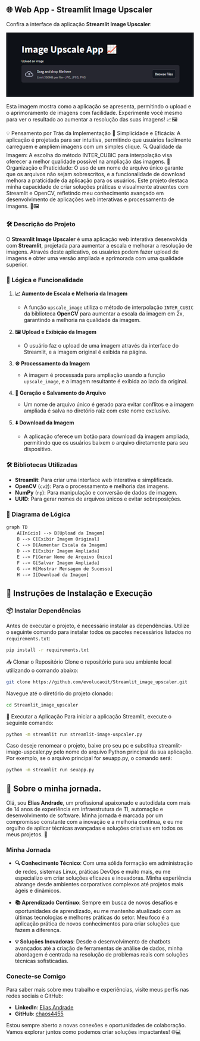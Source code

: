 ## 🌐 Web App - Streamlit Image Upscaler 

Confira a interface da aplicação **Streamlit Image Upscaler**:

![Streamlit Image Upscaler](https://github.com/evolucaoit/Streamlit_image_upscaler/blob/main/chrome_MWqOpThAXa.png?raw=true)

Esta imagem mostra como a aplicação se apresenta, permitindo o upload e o aprimoramento de imagens com facilidade. Experimente você mesmo para ver o resultado ao aumentar a resolução das suas imagens! 📈🖼️

💡 Pensamento por Trás da Implementação
🚀 Simplicidade e Eficácia: A aplicação é projetada para ser intuitiva, permitindo que usuários facilmente carreguem e ampliem imagens com um simples clique.
🔍 Qualidade da Imagem: A escolha do método INTER_CUBIC para interpolação visa oferecer a melhor qualidade possível na ampliação das imagens.
📂 Organização e Praticidade: O uso de um nome de arquivo único garante que os arquivos não sejam sobrescritos, e a funcionalidade de download melhora a praticidade da aplicação para os usuários.
Este projeto destaca minha capacidade de criar soluções práticas e visualmente atraentes com Streamlit e OpenCV, refletindo meu conhecimento avançado em desenvolvimento de aplicações web interativas e processamento de imagens. 🌟🖼️


### 🛠️ Descrição do Projeto

O **Streamlit Image Upscaler** é uma aplicação web interativa desenvolvida com **Streamlit**, projetada para aumentar a escala e melhorar a resolução de imagens. Através deste aplicativo, os usuários podem fazer upload de imagens e obter uma versão ampliada e aprimorada com uma qualidade superior.

### 🔧 Lógica e Funcionalidade

1. **📈 Aumento de Escala e Melhoria da Imagem**
   - A função `upscale_image` utiliza o método de interpolação `INTER_CUBIC` da biblioteca **OpenCV** para aumentar a escala da imagem em 2x, garantindo a melhoria na qualidade da imagem.
   
2. **🖼️ Upload e Exibição da Imagem**
   - O usuário faz o upload de uma imagem através da interface do Streamlit, e a imagem original é exibida na página.

3. **⚙️ Processamento da Imagem**
   - A imagem é processada para ampliação usando a função `upscale_image`, e a imagem resultante é exibida ao lado da original.

4. **📂 Geração e Salvamento do Arquivo**
   - Um nome de arquivo único é gerado para evitar conflitos e a imagem ampliada é salva no diretório raiz com este nome exclusivo.

5. **⬇️ Download da Imagem**
   - A aplicação oferece um botão para download da imagem ampliada, permitindo que os usuários baixem o arquivo diretamente para seu dispositivo.

### 🛠️ Bibliotecas Utilizadas

- **Streamlit**: Para criar uma interface web interativa e simplificada.
- **OpenCV** (`cv2`): Para o processamento e melhoria das imagens.
- **NumPy** (`np`): Para manipulação e conversão de dados de imagem.
- **UUID**: Para gerar nomes de arquivos únicos e evitar sobreposições.

### 🧩 Diagrama de Lógica

```mermaid
graph TD
    A[Início] --> B[Upload da Imagem]
    B --> C[Exibir Imagem Original]
    C --> D[Aumentar Escala da Imagem]
    D --> E[Exibir Imagem Ampliada]
    E --> F[Gerar Nome de Arquivo Único]
    F --> G[Salvar Imagem Ampliada]
    G --> H[Mostrar Mensagem de Sucesso]
    H --> I[Download da Imagem]
```

## 🚀 Instruções de Instalação e Execução

### 📦 Instalar Dependências

Antes de executar o projeto, é necessário instalar as dependências. Utilize o seguinte comando para instalar todos os pacotes necessários listados no `requirements.txt`:

```bash
pip install -r requirements.txt
```
📥 Clonar o Repositório
Clone o repositório para seu ambiente local utilizando o comando abaixo:

```bash
git clone https://github.com/evolucaoit/Streamlit_image_upscaler.git
```
Navegue até o diretório do projeto clonado:

```bash
cd Streamlit_image_upscaler
```
🏃 Executar a Aplicação
Para iniciar a aplicação Streamlit, execute o seguinte comando:

```bash
python -m streamlit run streamlit-image-uspcaler.py
```
Caso deseje renomear o projeto, baixe pro seu pc e substitua streamlit-image-uspcaler.py pelo nome do arquivo Python principal da sua aplicação. Por exemplo, se o arquivo principal for seuapp.py, o comando será:

```bash
python -m streamlit run seuapp.py
```
## 🌟 Sobre o minha jornada.

Olá, sou **Elias Andrade**, um profissional apaixonado e autodidata com mais de 14 anos de experiência em infraestrutura de TI, automação e desenvolvimento de software. Minha jornada é marcada por um compromisso constante com a inovação e a melhoria contínua, e eu me orgulho de aplicar técnicas avançadas e soluções criativas em todos os meus projetos. 🚀

### Minha Jornada

- **🔍 Conhecimento Técnico**: Com uma sólida formação em administração de redes, sistemas Linux, práticas DevOps e muito mais, eu me especializo em criar soluções eficazes e inovadoras. Minha experiência abrange desde ambientes corporativos complexos até projetos mais ágeis e dinâmicos.
  
- **📚 Aprendizado Contínuo**: Sempre em busca de novos desafios e oportunidades de aprendizado, eu me mantenho atualizado com as últimas tecnologias e melhores práticas do setor. Meu foco é a aplicação prática de novos conhecimentos para criar soluções que fazem a diferença.

- **💡 Soluções Inovadoras**: Desde o desenvolvimento de chatbots avançados até a criação de ferramentas de análise de dados, minha abordagem é centrada na resolução de problemas reais com soluções técnicas sofisticadas.

### Conecte-se Comigo

Para saber mais sobre meu trabalho e experiências, visite meus perfis nas redes sociais e GitHub:

- **LinkedIn**: [Elias Andrade](https://www.linkedin.com/in/elias-andrade-4455)
- **GitHub**: [chaos4455](https://github.com/chaos4455)

Estou sempre aberto a novas conexões e oportunidades de colaboração. Vamos explorar juntos como podemos criar soluções impactantes! 🌐💻


